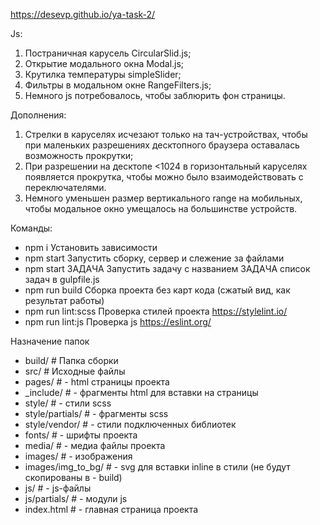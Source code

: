 
https://desevp.github.io/ya-task-2/

Js:
1. Постраничная карусель CircularSlid.js;  
2. Открытие модального окна Modal.js;
3. Крутилка температуры simpleSlider;
4. Фильтры в модальном окне RangeFilters.js;
5. Немного js потребовалось, чтобы заблюрить фон страницы.

Дополнения:

1. Стрелки в каруселях исчезают только на тач-устройствах, чтобы при маленьких разрешениях десктопного браузера оставалась возможность прокрутки;
2. При разрешении на десктопе <1024 в горизонтальный каруселях появляется прокрутка, чтобы можно было взаимодействовать с переключателями.
3. Немного уменьшен размер вертикального range на мобильных, чтобы модальное окно умещалось на большинстве устройств.

Команды:
 - npm i Установить зависимости
 - npm start Запустить сборку, сервер и слежение за файлами
 - npm start ЗАДАЧА Запустить задачу с названием ЗАДАЧА список задач в gulpfile.js
 - npm run build Сборка проекта без карт кода (сжатый вид, как результат работы)
 - npm run lint:scss Проверка стилей проекта https://stylelint.io/
 - npm run lint:js Проверка js https://eslint.org/

Назначение папок

 - build/            # Папка сборки
 - src/              # Исходные файлы
 - pages/            # - html страницы проекта
 - _include/         # - фрагменты html для вставки на страницы
 - style/            # - стили scss
 - style/partials/   # - фрагменты scss
 - style/vendor/     # - стили подключенных библиотек
 - fonts/            # - шрифты проекта
 - media/            # - медиа файлы проекта
 - images/           # - изображения
 - images/img_to_bg/ # - svg для вставки inline в стили (не будут скопированы в  - build)
 - js/               # - js-файлы
 - js/partials/      # - модули js
 - index.html        # - главная страница проекта
